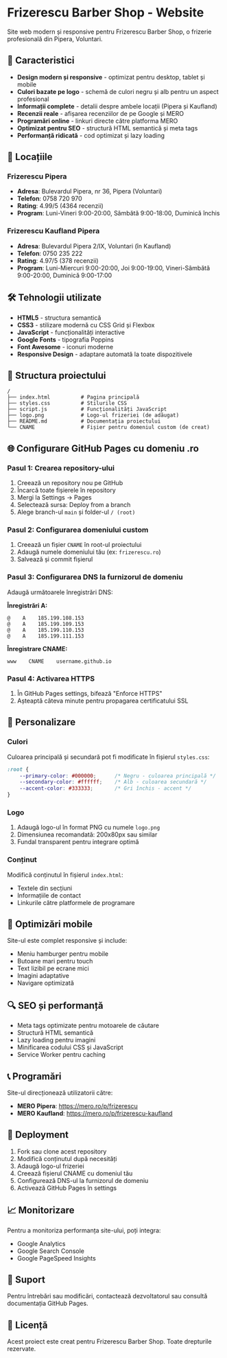 # Frizerescu Barber Shop - Website

Site web modern și responsive pentru Frizerescu Barber Shop, o frizerie profesională din Pipera, Voluntari.

## 🚀 Caracteristici

- **Design modern și responsive** - optimizat pentru desktop, tablet și mobile
- **Culori bazate pe logo** - schemă de culori negru și alb pentru un aspect profesional
- **Informații complete** - detalii despre ambele locații (Pipera și Kaufland)
- **Recenzii reale** - afișarea recenziilor de pe Google și MERO
- **Programări online** - linkuri directe către platforma MERO
- **Optimizat pentru SEO** - structură HTML semantică și meta tags
- **Performanță ridicată** - cod optimizat și lazy loading

## 📍 Locațiile

### Frizerescu Pipera
- **Adresa**: Bulevardul Pipera, nr 36, Pipera (Voluntari)
- **Telefon**: 0758 720 970
- **Rating**: 4.99/5 (4364 recenzii)
- **Program**: Luni-Vineri 9:00-20:00, Sâmbătă 9:00-18:00, Duminică închis

### Frizerescu Kaufland Pipera
- **Adresa**: Bulevardul Pipera 2/IX, Voluntari (în Kaufland)
- **Telefon**: 0750 235 222
- **Rating**: 4.97/5 (378 recenzii)
- **Program**: Luni-Miercuri 9:00-20:00, Joi 9:00-19:00, Vineri-Sâmbătă 9:00-20:00, Duminică 9:00-17:00

## 🛠️ Tehnologii utilizate

- **HTML5** - structura semantică
- **CSS3** - stilizare modernă cu CSS Grid și Flexbox
- **JavaScript** - funcționalități interactive
- **Google Fonts** - tipografia Poppins
- **Font Awesome** - iconuri moderne
- **Responsive Design** - adaptare automată la toate dispozitivele

## 📁 Structura proiectului

```
/
├── index.html          # Pagina principală
├── styles.css          # Stilurile CSS
├── script.js           # Funcționalități JavaScript
├── logo.png            # Logo-ul frizeriei (de adăugat)
├── README.md           # Documentația proiectului
└── CNAME               # Fișier pentru domeniul custom (de creat)
```

## 🌐 Configurare GitHub Pages cu domeniu .ro

### Pasul 1: Crearea repository-ului
1. Creează un repository nou pe GitHub
2. Încarcă toate fișierele în repository
3. Mergi la Settings → Pages
4. Selectează sursa: Deploy from a branch
5. Alege branch-ul `main` și folder-ul `/ (root)`

### Pasul 2: Configurarea domeniului custom
1. Creează un fișier `CNAME` în root-ul proiectului
2. Adaugă numele domeniului tău (ex: `frizerescu.ro`)
3. Salvează și commit fișierul

### Pasul 3: Configurarea DNS la furnizorul de domeniu
Adaugă următoarele înregistrări DNS:

**Înregistrări A:**
```
@    A    185.199.108.153
@    A    185.199.109.153
@    A    185.199.110.153
@    A    185.199.111.153
```

**Înregistrare CNAME:**
```
www    CNAME    username.github.io
```

### Pasul 4: Activarea HTTPS
1. În GitHub Pages settings, bifează "Enforce HTTPS"
2. Așteaptă câteva minute pentru propagarea certificatului SSL

## 🎨 Personalizare

### Culori
Culoarea principală și secundară pot fi modificate în fișierul `styles.css`:
```css
:root {
    --primary-color: #000000;      /* Negru - culoarea principală */
    --secondary-color: #ffffff;    /* Alb - culoarea secundară */
    --accent-color: #333333;       /* Gri închis - accent */
}
```

### Logo
1. Adaugă logo-ul în format PNG cu numele `logo.png`
2. Dimensiunea recomandată: 200x80px sau similar
3. Fundal transparent pentru integrare optimă

### Conținut
Modifică conținutul în fișierul `index.html`:
- Textele din secțiuni
- Informațiile de contact
- Linkurile către platformele de programare

## 📱 Optimizări mobile

Site-ul este complet responsive și include:
- Meniu hamburger pentru mobile
- Butoane mari pentru touch
- Text lizibil pe ecrane mici
- Imagini adaptative
- Navigare optimizată

## 🔍 SEO și performanță

- Meta tags optimizate pentru motoarele de căutare
- Structură HTML semantică
- Lazy loading pentru imagini
- Minificarea codului CSS și JavaScript
- Service Worker pentru caching

## 📞 Programări

Site-ul direcționează utilizatorii către:
- **MERO Pipera**: https://mero.ro/p/frizerescu
- **MERO Kaufland**: https://mero.ro/p/frizerescu-kaufland

## 🚀 Deployment

1. Fork sau clone acest repository
2. Modifică conținutul după necesități
3. Adaugă logo-ul frizeriei
4. Creează fișierul CNAME cu domeniul tău
5. Configurează DNS-ul la furnizorul de domeniu
6. Activează GitHub Pages în settings

## 📈 Monitorizare

Pentru a monitoriza performanța site-ului, poți integra:
- Google Analytics
- Google Search Console
- Google PageSpeed Insights

## 🤝 Suport

Pentru întrebări sau modificări, contactează dezvoltatorul sau consultă documentația GitHub Pages.

## 📄 Licență

Acest proiect este creat pentru Frizerescu Barber Shop. Toate drepturile rezervate.
